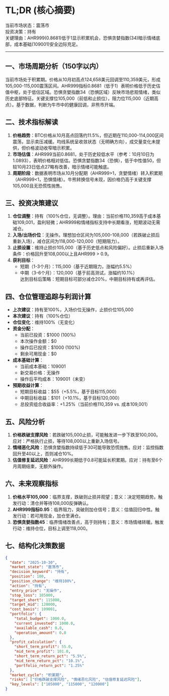 # TL;DR (核心摘要)
当前市场状态：震荡市  
投资决策：持有  
关键理由：AHR999(0.8681)低于1显示积累机会，恐惧贪婪指数(34)暗示情绪底部，成本基础(109001)安全边际充足。

---

## 一、市场周期分析（150字以内）
当前市场处于积累期。价格从10月初高点124,658美元回调至110,359美元，形成105,000-115,000震荡区间。AHR999指标0.8681（低于1）表明价格低于历史估值中枢，处于低估区域。恐惧贪婪指数34（恐惧区域）反映市场悲观情绪，类似历史底部特征。关键支撑位105,000（前低和止损位），阻力位115,000（近期高点）。基于数据，判断为牛市中的健康回调，非熊市开端。

## 二、技术指标解读
1. **价格趋势**：BTC价格从10月高点回落约11.5%，但近期在110,000-114,000区间震荡，显示卖压减缓。均线系统呈收敛状态（无明确方向），成交量变化未提供，但价格波动收窄暗示积累。
2. **市场估值**：AHR999当前0.8681，处于历史较低水平（参考：10月10日为1.0893），表明价格相对低估。恐惧贪婪指数34（恐惧），低于中性值50，但较10月23日低点27略有改善，暗示情绪可能触底。
3. **周期阶段**：数据表明市场从10月分配期（AHR999>1，贪婪情绪）转入积累期（AHR999<1，恐惧情绪）。牛熊转换信号未现，因价格仍高于关键支撑105,000且无恐慌性抛售。

## 三、投资决策建议
1. **仓位调整**：持有（100%仓位，无调整）。理由：当前价格110,359高于成本基础109,001，盈利轻微；AHR999和情绪指标支持中长期看涨，短期波动无需减仓。
2. **入场/出场价位**：无操作。理想加仓区间为105,000-108,000（若跌破止损后重新入场），减仓区间为118,000-120,000（短期阻力）。
3. **止损设置**：维持止损价105,000（基于历史低点和风险偏好）。止损后重新入场条件：价格回升至108,000以上且AHR999 > 0.9。
4. **获利目标**：  
   - 短期（1-3个月）：115,000（基于近期阻力，涨幅约5.5%）  
   - 中期（3-6个月）：120,000（基于前高测试，涨幅约10.1%）  
   达到目标后策略：短期目标可部分减仓20%，中期目标持有或再评估。

## 四、仓位管理追踪与利润计算
- **上次建议**：持有至100%，入场价位无操作，止损价位105,000  
- **本次建议**：持有（100%仓位）  
- **仓位变化**：维持100%（无变化）  
- **资金分配**：  
  - 当前已投资：$1000 (100%)  
  - 本次操作金额：$0  
  - 操作后已投资：$1000 (100%)  
  - 剩余可用现金：$0  
- **成本基础计算**：  
  - 当前成本基础：109001  
  - 新交易价格：无操作  
  - 操作后平均成本：109001（未变）  
- **预期收益计算**：  
  - 短期目标收益：$55（+5.5%，基于目标115,000）  
  - 中期目标收益：$101（+10.1%，基于目标120,000）  
  - 总投资组合收益率：+1.25%（当前价格110,359 vs. 成本109,001）

## 五、风险分析
1. **价格跌破支撑风险**：若跌破105,000止损，可能触发进一步下跌至100,000。应对：严格执行止损，等待108,000以上重新入场信号。  
2. **情绪恶化风险**：恐惧贪婪指数持续低于30可能导致恐慌抛售。应对：监控指数回升至40以上，否则减仓10%。  
3. **估值修复延迟风险**：AHR999长期低于0.8可能延长积累期。应对：持有至6个月周期结束，无额外操作。

## 六、未来观察指标
1. **价格水平105,000**：临界支撑，跌破则止损并观望；意义：决定短期趋势。触发行动：清仓并等待108,000反弹确认。  
2. **AHR999指标0.95**：临界阻力，突破则加仓信号；意义：估值回归中性。触发行动：若可用现金，加仓至满仓。  
3. **恐惧贪婪指数45**：临界情绪改善点，高于则持有；意义：市场情绪转暖。触发行动：维持仓位，目标上调至118,000。

## 七、结构化决策数据
```json
{
  "date": "2025-10-30",
  "market_state": "震荡市",
  "decision_keyword": "持有",
  "position": 100,
  "position_change": "维持100%",
  "action": "持有",
  "entry_price": "无操作",
  "stop_loss": 105000,
  "target_short": 115000,
  "target_mid": 120000,
  "cost_basis": 109001,
  "portfolio": {
    "total_budget": 1000.0,
    "current_invested": 1000.0,
    "available_cash": 0.0,
    "operation_amount": 0.0
  },
  "profit_calculation": {
    "short_term_profit": 55.0,
    "mid_term_profit": 101.0,
    "short_term_return_pct": "5.5%",
    "mid_term_return_pct": "10.1%",
    "portfolio_return_pct": "1.25%"
  },
  "market_cycle": "积累期",
  "risks": ["价格跌破支撑风险", "情绪恶化风险", "估值修复延迟风险"],
  "key_levels": ["105000", "115000", "120000"]
}
```